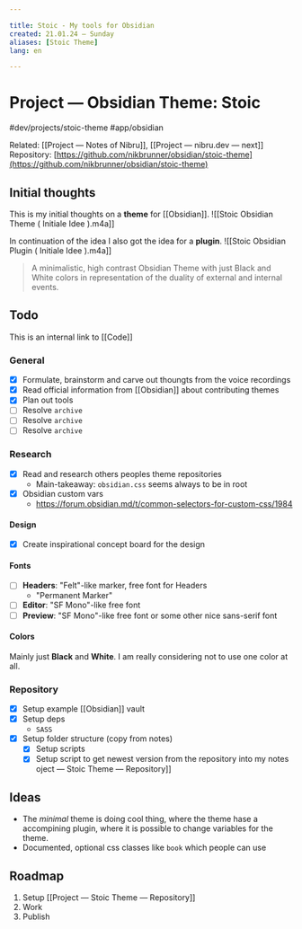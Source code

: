```yaml
---

title: Stoic - My tools for Obsidian
created: 21.01.24 — Sunday
aliases: [Stoic Theme]
lang: en 

---
```


# Project — Obsidian Theme: Stoic 

#dev/projects/stoic-theme #app/obsidian

Related: [[Project — Notes of Nibru]], [[Project — nibru.dev — next]]
Repository: [https://github.com/nikbrunner/obsidian/stoic-theme](https://github.com/nikbrunner/obsidian/stoic-theme)

## Initial thoughts

This is my initial thoughts on a **theme** for [[Obsidian]].
![[Stoic Obsidian Theme ( Initiale Idee ).m4a]]

In continuation of the idea I also got the idea for a **plugin**.
![[Stoic Obsidian Plugin ( Initiale Idee ).m4a]]

> A minimalistic, high contrast Obsidian Theme with just Black and White colors in representation of the duality of external and internal events.

## Todo

This is an internal link to [[Code]]

### General

- [x] Formulate, brainstorm and carve out thoungts from the voice recordings
- [x] Read official information from [[Obsidian]] about contributing themes
- [x] Plan out tools
- [ ] Resolve `archive`
- [ ] Resolve `archive`
- [ ] Resolve `archive`

### Research

- [x] Read and research others peoples theme repositories
	- Main-takeaway: `obsidian.css` seems always to be in root
- [x] Obsidian custom vars 
	- https://forum.obsidian.md/t/common-selectors-for-custom-css/1984
	
#### Design

- [x] Create inspirational concept board for the design

#### Fonts

- [ ] **Headers**: "Felt"-like marker, free font for Headers 
	- "Permanent Marker"
- [ ] **Editor**: "SF Mono"-like free font 
- [ ] **Preview**: "SF Mono"-like free font or some other nice sans-serif font
	
#### Colors

Mainly just **Black** and **White**. I am really considering not to use one color at all. 

### Repository

- [x] Setup example [[Obsidian]] vault
- [x] Setup deps
	- `SASS`
- [x] Setup folder structure (copy from notes)
	- [x] Setup scripts
	- [x] Setup script to get newest version from the repository into my notes oject — Stoic Theme — Repository]]

## Ideas

- The *minimal* theme is doing cool thing, where the theme hase a accompining plugin, where it is possible to change variables for the theme.
- Documented, optional css classes like `book` which people can use

## Roadmap

1. Setup [[Project — Stoic Theme — Repository]]
2. Work
3. Publish